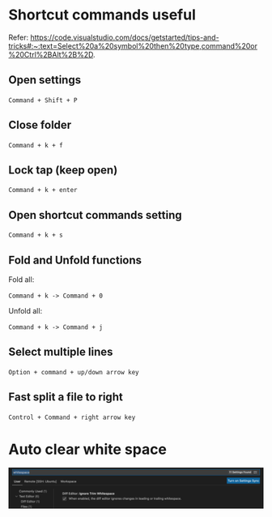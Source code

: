 # Shortcut commands useful

Refer: https://code.visualstudio.com/docs/getstarted/tips-and-tricks#:~:text=Select%20a%20symbol%20then%20type,command%20or%20Ctrl%2BAlt%2B%2D.

## Open settings
`Command + Shift + P`

## Close folder
`Command + k + f`

## Lock tap (keep open)
`Command + k + enter`

## Open shortcut commands setting
`Command + k + s`

## Fold and Unfold functions
Fold all:

`Command + k -> Command + 0`

Unfold all:

`Command + k -> Command + j`

## Select multiple lines
`Option + command + up/down arrow key`

## Fast split a file to right
`Control + Command + right arrow key`

# Auto clear white space
![alt text](ignore_trim_whitespace.png)

